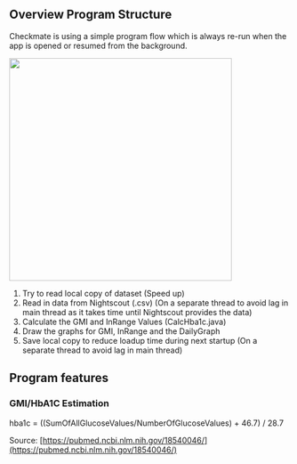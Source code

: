 ## Overview Program Structure

Checkmate is using a simple program flow which is always re-run when the app is opened or resumed from the background.


<img src="https://user-images.githubusercontent.com/53019596/118677693-b9190b80-b7fc-11eb-9e8d-10bdf8d0c2c1.png" width="400">

1. Try to read local copy of dataset (Speed up)
2. Read in data from Nightscout (.csv) (On a separate thread to avoid lag in main thread as it takes time until Nightscout provides the data)
3. Calculate the GMI and InRange Values (CalcHba1c.java)
4. Draw the graphs for GMI, InRange and the DailyGraph
5. Save local copy to reduce loadup time during next startup (On a separate thread to avoid lag in main thread)

## Program features

### GMI/HbA1C Estimation 

hba1c = ((SumOfAllGlucoseValues/NumberOfGlucoseValues) + 46.7) / 28.7  

Source: [https://pubmed.ncbi.nlm.nih.gov/18540046/](https://pubmed.ncbi.nlm.nih.gov/18540046/)

